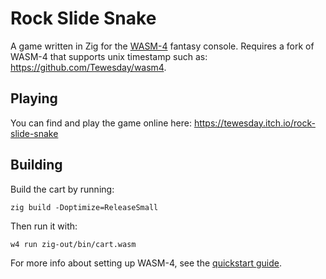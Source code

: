 # Rock Slide Snake

A game written in Zig for the [WASM-4](https://wasm4.org) fantasy console. 
Requires a fork of WASM-4 that supports unix timestamp such as: https://github.com/Tewesday/wasm4.

## Playing

You can find and play the game online here:
https://tewesday.itch.io/rock-slide-snake

## Building

Build the cart by running:

```shell
zig build -Doptimize=ReleaseSmall
```

Then run it with:

```shell
w4 run zig-out/bin/cart.wasm
```

For more info about setting up WASM-4, see the [quickstart guide](https://wasm4.org/docs/getting-started/setup?code-lang=zig#quickstart).

